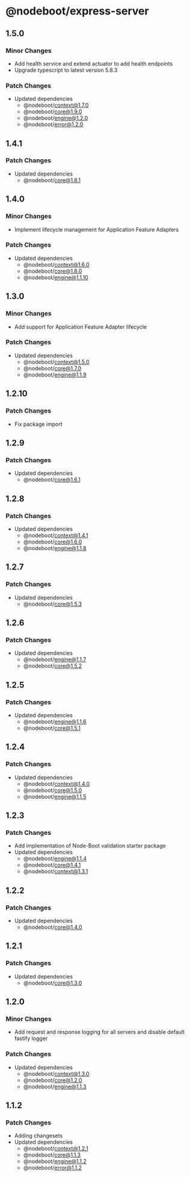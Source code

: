 # @nodeboot/express-server

## 1.5.0

### Minor Changes

-   Add health service and extend actuator to add health endpoints
-   Upgrade typescript to latest version 5.8.3

### Patch Changes

-   Updated dependencies
    -   @nodeboot/context@1.7.0
    -   @nodeboot/core@1.9.0
    -   @nodeboot/engine@1.2.0
    -   @nodeboot/error@1.2.0

## 1.4.1

### Patch Changes

-   Updated dependencies
    -   @nodeboot/core@1.8.1

## 1.4.0

### Minor Changes

-   Implement lifecycle management for Application Feature Adapters

### Patch Changes

-   Updated dependencies
    -   @nodeboot/context@1.6.0
    -   @nodeboot/core@1.8.0
    -   @nodeboot/engine@1.1.10

## 1.3.0

### Minor Changes

-   Add support for Application Feature Adapter lifecycle

### Patch Changes

-   Updated dependencies
    -   @nodeboot/context@1.5.0
    -   @nodeboot/core@1.7.0
    -   @nodeboot/engine@1.1.9

## 1.2.10

### Patch Changes

-   Fix package import

## 1.2.9

### Patch Changes

-   Updated dependencies
    -   @nodeboot/core@1.6.1

## 1.2.8

### Patch Changes

-   Updated dependencies
    -   @nodeboot/context@1.4.1
    -   @nodeboot/core@1.6.0
    -   @nodeboot/engine@1.1.8

## 1.2.7

### Patch Changes

-   Updated dependencies
    -   @nodeboot/core@1.5.3

## 1.2.6

### Patch Changes

-   Updated dependencies
    -   @nodeboot/engine@1.1.7
    -   @nodeboot/core@1.5.2

## 1.2.5

### Patch Changes

-   Updated dependencies
    -   @nodeboot/engine@1.1.6
    -   @nodeboot/core@1.5.1

## 1.2.4

### Patch Changes

-   Updated dependencies
    -   @nodeboot/context@1.4.0
    -   @nodeboot/core@1.5.0
    -   @nodeboot/engine@1.1.5

## 1.2.3

### Patch Changes

-   Add implementation of Node-Boot validation starter package
-   Updated dependencies
    -   @nodeboot/engine@1.1.4
    -   @nodeboot/core@1.4.1
    -   @nodeboot/context@1.3.1

## 1.2.2

### Patch Changes

-   Updated dependencies
    -   @nodeboot/core@1.4.0

## 1.2.1

### Patch Changes

-   Updated dependencies
    -   @nodeboot/core@1.3.0

## 1.2.0

### Minor Changes

-   Add request and response logging for all servers and disable default fastify logger

### Patch Changes

-   Updated dependencies
    -   @nodeboot/context@1.3.0
    -   @nodeboot/core@1.2.0
    -   @nodeboot/engine@1.1.3

## 1.1.2

### Patch Changes

-   Adding changesets
-   Updated dependencies
    -   @nodeboot/context@1.2.1
    -   @nodeboot/core@1.1.3
    -   @nodeboot/engine@1.1.2
    -   @nodeboot/error@1.1.2
